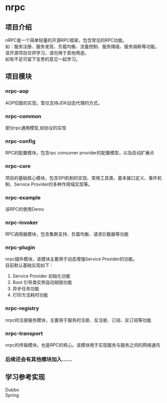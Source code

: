 # nrpc
## 项目介绍
nRPC是一个简单轻量的开源RPC框架，包含常见的RPC功能。  
如：服务注册、服务发现、负载均衡、流量控制、服务降级、服务熔断等功能。  
该开源项目仅供学习，请勿用于其他用途。  
如有不足可留下宝贵的意见一起学习。
## 项目模块
### nrpc-aop
AOP切面的实现，暂仅支持JDK动态代理的方式。
### nrpc-common
部分rpc通用模型,如协议的实现
### nrpc-config
RPC的配置模块，包含rpc consumer provider的配置模型，以及启动扩展点
### nrpc-core
项目的基础核心模块，包含SPI机制的实现、常用工具类、基本接口定义、事件机制、Service Provider的多种作用域实现等。
### nrpc-example
该RPC的使用Demo
### nrpc-invoker
RPC调用器模块，包含集群支持、负载均衡、请求拦截器等功能
### nrpc-plugin
nrpc插件模块，该模块主要用于动态增强Service Provider的功能。  
目前默认基础实现如下：  
1. Service Provider 初始化功能
2. Boot 引导类实例自动销毁功能
3. 异步任务功能
4. 打印方法耗时功能
### nrpc-registry
nrpc的注册服务模块，主要用于服务的注册、反注册、订阅、反订阅等功能
### nrpc-transport
nrpc的传输模块，也是RPC的核心。该模块用于实现服务与服务之间的网络通讯

### 后续还会有其他模块加入......

## 学习参考实现  
Dubbo  
Spring  
